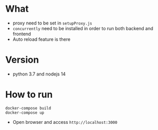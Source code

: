 # What
* proxy need to be set in `setupProxy.js` 
* `concurrently` need to be installed in order to run both backend and frontend
* Auto reload feature is there

# Version
* python 3.7 and nodejs 14

# How to run
```
docker-compose build
docker-compose up
```

* Open browser and access `http://localhost:3000`

